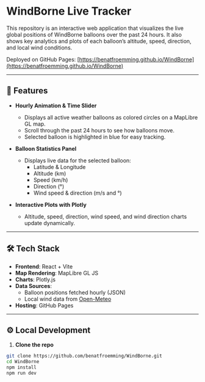 # WindBorne Live Tracker

This repository is an interactive web application that visualizes the live global positions of WindBorne balloons over the past 24 hours. It also shows key analytics and plots of each balloon’s altitude, speed, direction, and local wind conditions.  

Deployed on GitHub Pages: [https://benatfroemming.github.io/WindBorne](https://benatfroemming.github.io/WindBorne)

---

## 🚀 Features

- **Hourly Animation & Time Slider**
  - Displays all active weather balloons as colored circles on a MapLibre GL map.  
  - Scroll through the past 24 hours to see how balloons move.  
  - Selected balloon is highlighted in blue for easy tracking.  

- **Balloon Statistics Panel**  
  - Displays live data for the selected balloon:
    - Latitude & Longitude  
    - Altitude (km)  
    - Speed (km/h)  
    - Direction (°)  
    - Wind speed & direction (m/s and °)  

- **Interactive Plots with Plotly**  
  - Altitude, speed, direction, wind speed, and wind direction charts update dynamically.  

---

## 🛠️ Tech Stack

- **Frontend**: React + Vite  
- **Map Rendering**: MapLibre GL JS  
- **Charts**: Plotly.js  
- **Data Sources**:  
  - Balloon positions fetched hourly (JSON)  
  - Local wind data from [Open-Meteo](https://open-meteo.com/)  
- **Hosting**: GitHub Pages  

---

## ⚙️ Local Development

1. **Clone the repo**

```bash
git clone https://github.com/benatfroemming/WindBorne.git
cd WindBorne
npm install
npm run dev
